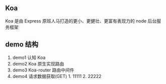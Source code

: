## Koa 
Koa 是由 Express 原班人马打造的更小、更健壮、更富有表现力的 node 后台服务框架

## demo 结构
  1. demo1 认知 Koa
  2. demo2 Koa 原生实现路由
  3. demo3 Koa-router 路由中间件
  4. demo4 请求数据获取(GET)
    1. 11111
    2. 22222